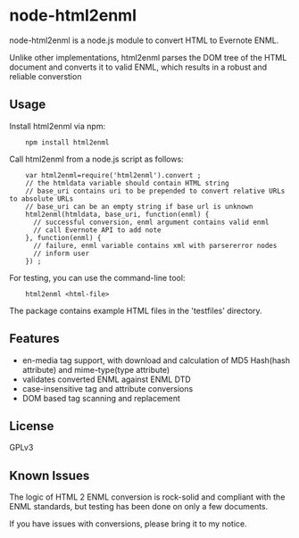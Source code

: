 # node-html2enml #

node-html2enml is a node.js module to convert HTML to Evernote ENML.

Unlike other implementations, html2enml parses the DOM tree of the HTML document and converts it to valid ENML, which results in a robust and reliable converstion

## Usage ##

Install html2enml via npm:

        npm install html2enml

Call html2enml from a node.js script as follows:

        var html2enml=require('html2enml').convert ;
        // the htmldata variable should contain HTML string
        // base_uri contains uri to be prepended to convert relative URLs to absolute URLs
        // base_uri can be an empty string if base url is unknown
        html2enml(htmldata, base_uri, function(enml) {
          // successful conversion, enml argument contains valid enml
          // call Evernote API to add note
        }, function(enml) {
          // failure, enml variable contains xml with parsererror nodes
          // inform user
        }) ;


For testing, you can use the command-line tool:

        html2enml <html-file>

The package contains example HTML files in the 'testfiles' directory.
        
## Features ##

- en-media tag support, with download and calculation of MD5 Hash(hash attribute) and mime-type(type attribute) 
- validates converted ENML against ENML DTD
- case-insensitive tag and attribute conversions
- DOM based tag scanning and replacement

## License ##

GPLv3

## Known Issues ##

The logic of HTML 2 ENML conversion is rock-solid and compliant with the ENML standards,
but testing has been done on only a few documents.

If you have issues with conversions, please bring it to my notice.
